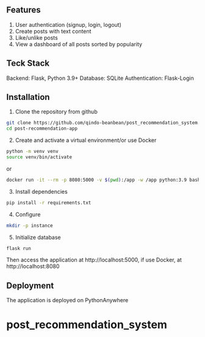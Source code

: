 ## Features

1. User authentication (signup, login, logout)
2. Create posts with text content
3. Like/unlike posts
4. View a dashboard of all posts sorted by popularity

## Teck Stack
Backend: Flask, Python 3.9+
Database: SQLite
Authentication: Flask-Login

## Installation
1. Clone the repository from github
```bash
git clone https://github.com/qindo-beanbean/post_recommendation_system.git
cd post-recommendation-app
```
2. Create and activate a virtual environment/or use Docker
```bash
python -m venv venv
source venv/bin/activate 
```
or
```bash
docker run -it --rm -p 8080:5000 -v $(pwd):/app -w /app python:3.9 bash -c "pip install -r requirements.txt && FLASK_APP=app.py FLASK_DEBUG=1 flask run --host=0.0.0.0"
```
3. Install dependencies
```bash
pip install -r requirements.txt
```
4. Configure
```bash
mkdir -p instance
```
5. Initialize database
```bash
flask run
```

Then access the application at http://localhost:5000, if use Docker, at http://localhost:8080

## Deployment

The application is deployed on PythonAnywhere
# post_recommendation_system
